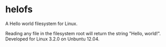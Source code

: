 helofs
======

A Hello world filesystem for Linux.

Reading any file in the filesystem root will return the string
"Hello, world!".  Developed for Linux 3.2.0 on Unbuntu 12.04.
